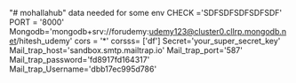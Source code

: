 "# mohallahub" 
data needed for some env
CHECK ='SDFSDFSDFSDFSDF'
PORT = '8000'
Mongodb='mongodb+srv://forudemy:udemy123@cluster0.cllrp.mongodb.net/hitesh_udemy'
cors = '*'
corsss= ['df']
Secret='your_super_secret_key'
Mail_trap_host='sandbox.smtp.mailtrap.io'
Mail_trap_port='587'
Mail_trap_password='fd8917fd164317'
Mail_trap_Username='dbb17ec995d786'


